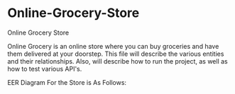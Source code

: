 # Online-Grocery-Store
Online Grocery Store

Online Grocery is an online store where you can buy groceries and have them delivered at your doorstep. This file will describe the various entities and their relationships. Also, will describe how to run the project, as well as how to test various API's.

EER Diagram For the Store is As Follows:


